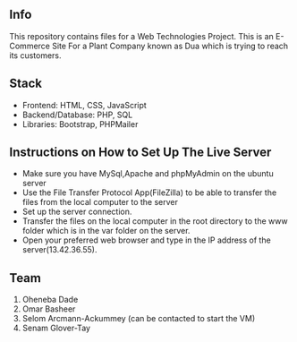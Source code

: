 ## Info

This repository contains files for a Web Technologies Project.
This is an E-Commerce Site For a Plant Company known as Dua which is trying to reach its customers.

## Stack

- Frontend: HTML, CSS, JavaScript
- Backend/Database: PHP, SQL
- Libraries: Bootstrap, PHPMailer

## Instructions on How to Set Up The Live Server
- Make sure you have MySql,Apache and phpMyAdmin on the ubuntu server
- Use the File Transfer Protocol App(FileZilla) to be able to transfer the files from the local computer to the server
- Set up the server connection. 
- Transfer the files on the local computer in the root directory to the www folder which is in the var folder on the server.
- Open your preferred web browser and type in the IP address of the server(13.42.36.55).


## Team

1. Oheneba Dade
2. Omar Basheer
3. Selom Arcmann-Ackummey (can be contacted to start the VM) 
4. Senam Glover-Tay
